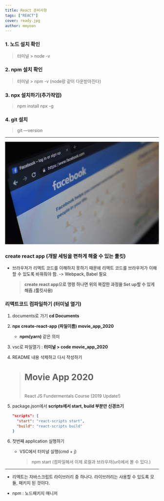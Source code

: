```yaml
---
title: React 준비사항
tags: ["REACT"]
cover: ready.jpg
author: mmyeon
---
```


### 1. 노드 설치 확인

> 터미널 > node -v

### 2. npm 설치 확인

> 터미널 > npm -v (node랑 같이 다운받아진다)

### 3. npx 설치하기(추가작업)

> npm install npx -g

### 4. git 설치

> git —version

---

<img src="./facebook.jpg">

### create react app (개발 세팅을 편하게 해줄 수 있는 툴킷)

- 브라우저가 리액트 코드를 이해하지 못하기 때문에 리액트 코드를 브라우저가 이해할 수 있도록 바꿔줘야 함. -> Webpack, Babel 필요
  > **create react app으로 명령 하나면 위의 복잡한 과정을 Set up할 수 있게 해줌.(툴킷사용)**

### 리액트코드 컴파일하기 (터미널 열기)

1. documents로 가기 **cd Documents**
2. **npx create-react-app (파일이름) movie_app_2020**
   - **npm(yarn)** 같은 의미
3. vsc로 파일열기 : **터미널 > code movie_app_2020**
4. README 내용 삭제하고 다시 작성하기

   > # Movie App 2020
   >
   > <br/>
   > React JS Fundermentals Course (2019 Update!)

5. package.json에서 **scripts에서 start, build 부분만 신경쓰기**

   ```json
   "scripts": {
     "start": "react-scripts start",
     "build": "react-scripts build"
   }
   ```

6. 첫번째 application 실행하기
   - VSC에서 터미널 실행(cmd + j)
     > npm start (컴파일해서 이제 로컬과 브라우저(url)에서 볼 수 있다.)

---

- 리액트는 자바스크립트 라이브러리 중 하나다. 라이브러리는 사용할 수 있도록 모듈, 패키지 된 것이다.

- npm : 노드패키지 매니저
